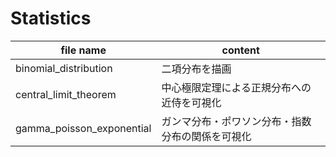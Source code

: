 # Statistics
| file name | content |
|--|--|
| binomial_distribution | 二項分布を描画 |
| central_limit_theorem | 中心極限定理による正規分布への近侍を可視化 |
| gamma_poisson_exponential | ガンマ分布・ポワソン分布・指数分布の関係を可視化 |
